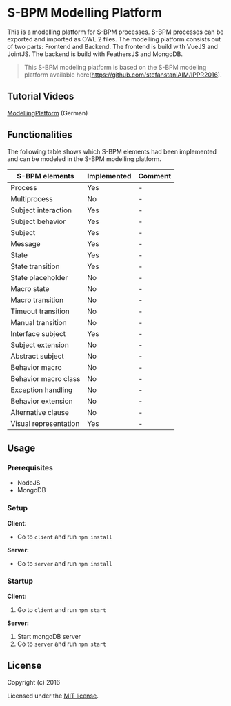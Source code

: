 # S-BPM Modelling Platform #

This is a modelling platform for S-BPM processes. S-BPM processes can be exported and imported as OWL 2 files. The modelling platform consists out of two parts: Frontend and Backend. The frontend is build with VueJS and JointJS. The backend is build with FeathersJS and MongoDB.

> This S-BPM modeling platform is based on the S-BPM modeling platform available here(https://github.com/stefanstaniAIM/IPPR2016).

## Tutorial Videos ##
[ModellingPlatform](https://youtu.be/3gJXmBRKWNo) (German)

## Functionalities ##

The following table shows which S-BPM elements had been implemented and can be modeled in the S-BPM modelling platform.

| S-BPM elements | Implemented | Comment |
| ------------ | ------------ | ------- |
| Process | Yes | - |
| Multiprocess | No | - |
| Subject interaction | Yes | - |
| Subject behavior | Yes | - |
| Subject | Yes | - |
| Message | Yes | - |
| State | Yes | - |
| State transition | Yes | - |
| State placeholder | No | - |
| Macro state | No | - |
| Macro transition | No | - |
| Timeout transition | No | - |
| Manual transition | No | - |
| Interface subject | Yes | - |
| Subject extension | No | - |
| Abstract subject | No | - |
| Behavior macro | No | - |
| Behavior macro class | No | - |
| Exception handling | No | - |
| Behavior extension | No | - |
| Alternative clause | No | - |
| Visual representation | Yes | - |

## Usage ##
### Prerequisites ###

 - NodeJS
 - MongoDB
 
### Setup ###

**Client:**

 - Go to ```client``` and run ```npm install```

**Server:**

 - Go to ```server``` and run ```npm install```
 
### Startup ###

**Client:**

 1. Go to ```client``` and run ```npm start```
 
**Server:**

 1. Start mongoDB server
 2. Go to ```server``` and run ```npm start```

## License

Copyright (c) 2016

Licensed under the [MIT license](LICENSE).
